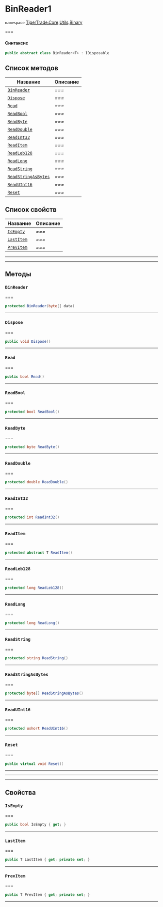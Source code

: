 # BinReader1

`namespace` [TigerTrade.Core](../../).[Utils](../).[Binary](./)

\===

#### Синтаксис

```csharp
public abstract class BinReader<T> : IDisposable
```

## Список методов

| Название                                                         | Описание |
| ---------------------------------------------------------------- | -------- |
| [`BinReader`](binreader1.cs.md#method-binreader)                 | _===_    |
| [`Dispose`](binreader1.cs.md#method-dispose)                     | _===_    |
| [`Read`](binreader1.cs.md#method-read)                           | _===_    |
| [`ReadBool`](binreader1.cs.md#method-readbool)                   | _===_    |
| [`ReadByte`](binreader1.cs.md#method-readbyte)                   | _===_    |
| [`ReadDouble`](binreader1.cs.md#method-readdouble)               | _===_    |
| [`ReadInt32`](binreader1.cs.md#method-readint32)                 | _===_    |
| [`ReadItem`](binreader1.cs.md#method-readitem)                   | _===_    |
| [`ReadLeb128`](binreader1.cs.md#method-readleb128)               | _===_    |
| [`ReadLong`](binreader1.cs.md#method-readlong)                   | _===_    |
| [`ReadString`](binreader1.cs.md#method-readstring)               | _===_    |
| [`ReadStringAsBytes`](binreader1.cs.md#method-readstringasbytes) | _===_    |
| [`ReadUInt16`](binreader1.cs.md#method-readuint16)               | _===_    |
| [`Reset`](binreader1.cs.md#method-reset)                         | _===_    |

## Список свойств

| Название                                         | Описание |
| ------------------------------------------------ | -------- |
| [`IsEmpty`](binreader1.cs.md#property-isempty)   | _===_    |
| [`LastItem`](binreader1.cs.md#property-lastitem) | _===_    |
| [`PrevItem`](binreader1.cs.md#property-previtem) | _===_    |

***

***

## Методы

### `BinReader` <a href="#method-binreader" id="method-binreader"></a>

\===

```csharp
protected BinReader(byte[] data)
```

***

### `Dispose` <a href="#method-dispose" id="method-dispose"></a>

\===

```csharp
public void Dispose()
```

***

### `Read` <a href="#method-read" id="method-read"></a>

\===

```csharp
public bool Read()
```

***

### `ReadBool` <a href="#method-readbool" id="method-readbool"></a>

\===

```csharp
protected bool ReadBool()
```

***

### `ReadByte` <a href="#method-readbyte" id="method-readbyte"></a>

\===

```csharp
protected byte ReadByte()
```

***

### `ReadDouble` <a href="#method-readdouble" id="method-readdouble"></a>

\===

```csharp
protected double ReadDouble()
```

***

### `ReadInt32` <a href="#method-readint32" id="method-readint32"></a>

\===

```csharp
protected int ReadInt32()
```

***

### `ReadItem` <a href="#method-readitem" id="method-readitem"></a>

\===

```csharp
protected abstract T ReadItem()
```

***

### `ReadLeb128` <a href="#method-readleb128" id="method-readleb128"></a>

\===

```csharp
protected long ReadLeb128()
```

***

### `ReadLong` <a href="#method-readlong" id="method-readlong"></a>

\===

```csharp
protected long ReadLong()
```

***

### `ReadString` <a href="#method-readstring" id="method-readstring"></a>

\===

```csharp
protected string ReadString()
```

***

### `ReadStringAsBytes` <a href="#method-readstringasbytes" id="method-readstringasbytes"></a>

\===

```csharp
protected byte[] ReadStringAsBytes()
```

***

### `ReadUInt16` <a href="#method-readuint16" id="method-readuint16"></a>

\===

```csharp
protected ushort ReadUInt16()
```

***

### `Reset` <a href="#method-reset" id="method-reset"></a>

\===

```csharp
public virtual void Reset()
```

***

***

***

## Свойства

### `IsEmpty` <a href="#property-isempty" id="property-isempty"></a>

\===

```csharp
public bool IsEmpty { get; }
```

***

### `LastItem` <a href="#property-lastitem" id="property-lastitem"></a>

\===

```csharp
public T LastItem { get; private set; }
```

***

### `PrevItem` <a href="#property-previtem" id="property-previtem"></a>

\===

```csharp
public T PrevItem { get; private set; }
```

***
